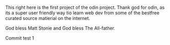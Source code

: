 This right here is the first project of the odin project. Thank god for odin, as its a super user friendly way tio learn web dev from some of the bestfree curated source matierial on the internet.

God bless Matt Stonie and God bless The All-father.

Commit test 1